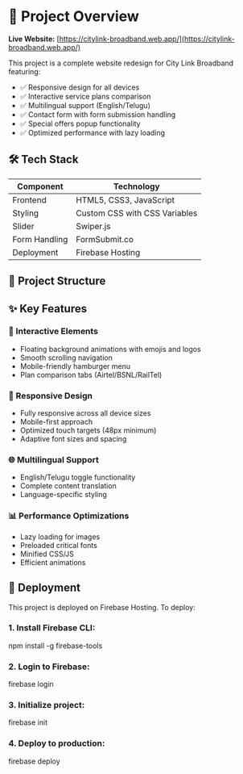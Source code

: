 # 🚀 Project Overview

**Live Website:** [https://citylink-broadband.web.app/](https://citylink-broadband.web.app/)  

This project is a complete website redesign for City Link Broadband featuring:
- ✅ Responsive design for all devices
- ✅ Interactive service plans comparison
- ✅ Multilingual support (English/Telugu)
- ✅ Contact form with form submission handling
- ✅ Special offers popup functionality
- ✅ Optimized performance with lazy loading

## 🛠 Tech Stack

| Component               | Technology                          |
|-------------------------|-------------------------------------|
| Frontend                | HTML5, CSS3, JavaScript             |
| Styling                 | Custom CSS with CSS Variables       |
| Slider                  | Swiper.js                           |
| Form Handling           | FormSubmit.co                       |
| Deployment              | Firebase Hosting                    |

## 📂 Project Structure


## ✨ Key Features

### 🌟 Interactive Elements
- Floating background animations with emojis and logos
- Smooth scrolling navigation
- Mobile-friendly hamburger menu
- Plan comparison tabs (Airtel/BSNL/RailTel)

### 📱 Responsive Design
- Fully responsive across all device sizes
- Mobile-first approach
- Optimized touch targets (48px minimum)
- Adaptive font sizes and spacing

### 🌐 Multilingual Support
- English/Telugu toggle functionality
- Complete content translation
- Language-specific styling

### 📊 Performance Optimizations
- Lazy loading for images
- Preloaded critical fonts
- Minified CSS/JS
- Efficient animations

## 🚀 Deployment

This project is deployed on Firebase Hosting. To deploy:

### 1. Install Firebase CLI:

npm install -g firebase-tools

### 2. Login to Firebase:

firebase login

### 3. Initialize project:

firebase init

### 4. Deploy to production:

firebase deploy
